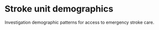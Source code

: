 # Stroke unit demographics

Investigation demographic patterns for access to emergency stroke care.
